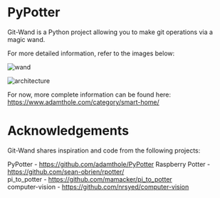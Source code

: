 # PyPotter

Git-Wand is a Python project allowing you to make git operations via a magic wand.

For more detailed information, refer to the images below:

![wand](https://i.imgur.com/PrHO4Wy.jpg "wand wiring diagram")

![architecture](https://i.imgur.com/RP5whRH.jpg "software architecture diagram")

For now, more complete information can be found here: https://www.adamthole.com/category/smart-home/

# Acknowledgements
Git-Wand shares inspiration and code from the following projects:  

PyPotter - https://github.com/adamthole/PyPotter
Raspberry Potter - https://github.com/sean-obrien/rpotter/  
pi_to_potter - https://github.com/mamacker/pi_to_potter  
computer-vision - https://github.com/nrsyed/computer-vision  
